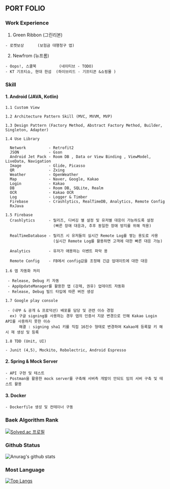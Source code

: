 ## PORT FOLIO

### Work Experience
  1. Green Ribbon (그린리본)  

    - 로켓보상      (보험금 대행청구 앱)
     
  2. Newfrom (뉴프롬)  

    - Oops!, 스쿨북          (네이티브 - TODO)
    - KT 기프티쇼, 현대 한섬  (하이브리드 - 기프티콘 &쇼핑몰 )
      
### Skill  

#### 1. Android (JAVA, Kotlin)  

    1.1 Custom View  
  
    1.2 Architecture Pattern Skill (MVC, MVVM, MVP)  
  
    1.3 Design Pattern (Factory Method, Abstract Factory Method, Builder, Singleton, Adapter)    

    1.4 Use Library  

      Network          - Retrofit2  
      JSON             - Gson  
      Android Jet Pack - Room DB , Data or View Binding , ViewModel, LiveData, Navigation  
      Image            - Glide, Picasso  
      QR               - Zxing  
      Weather          - OpenWeather  
      Map              - Naver, Google, Kakao  
      Login            - Kakao  
      DB               - Room DB, SQLite, Realm  
      OCR              - Kakao OCR  
      Log              - Logger & Timber
      Firebase         - Crashlytics, RealTimeDB, Analytics, Remote Config
      RxJava
  
    1.5 Firebase 
      Crashlytics      - 릴리즈, 디버깅 별 설정 및 유저별 대응이 가능하도록 설정  
                         (빠른 장애 대응과, 추후 동일한 장애 방지를 위해 적용)  
                           
      RealTimeDatabase - 릴리즈 시 유저들의 실시간 Remote Log를 쌓는 용도로 사용
                         (실시간 Remote Log를 활용하면 고객에 대한 빠른 대응 가능)
  
      Analytics        - 유저가 애용하는 이벤트 파악 용  
             
      Remote Config    - FB에서 config값을 조정해 긴급 업데이트에 대한 대응
      
    1.6 앱 자동화 처리  

     - Release, Debug 키 자동
     - AppUpdateManager를 활용한 앱 (강제, 권유) 업데이트 자동화
     - Release, Debug 빌드 타입에 따른 버전 생성
  
    1.7 Google play console  

     - (내부 & 공개 & 프로덕션) 배포를 담당 및 관련 이슈 경험
      ex) 구글 signing을 사용하는 경우 앱의 인증서 지문 변경으로 인해 Kakao Login API를 사용하지 못한 이슈 
          해결 : signing sha1 키를 직접 16진수 형태로 변경하여 Kakao에 등록할 키 해시 재 생성 및 등록
       
    1.8 TDD (Unit, UI)  

    - Junit (4,5), Mockito, Robolectric, Android Espresso  

  
#### 2. Spring & Mock Server  

    - API 구현 및 테스트 
    - Postman을 활용한 mock server를 구축해 서버측 개발이 안되도 임의 서버 구축 및 테스트 활용

#### 3. Docker  

    - Dockerfile 생성 및 컨테이너 구동
 

### Baek Algorithm Rank
[![Solved.ac
프로필](http://mazassumnida.wtf/api/v2/generate_badge?boj=tlsehdro2)](https://solved.ac/{tlsehdro2})

### Github Status
![Anurag's github stats](https://github-readme-stats.vercel.app/api?username=OreoChoi&show_icons=true&theme=dracula)
  
### Most Language
[![Top Langs](https://github-readme-stats.vercel.app/api/top-langs/?username=OreoChoi&langs_count=8)](https://github.com/anuraghazra/github-readme-stats)
